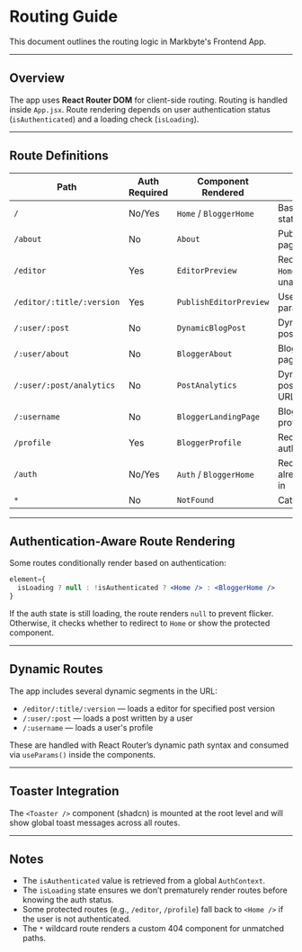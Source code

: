 # Routing Guide

This document outlines the routing logic in Markbyte's Frontend App.

---

## Overview

The app uses **React Router DOM** for client-side routing. Routing is handled inside `App.jsx`. Route rendering depends on user authentication status (`isAuthenticated`) and a loading check (`isLoading`).

---

## Route Definitions

| Path                          | Auth Required | Component Rendered             | Notes                                  |
|-------------------------------|---------------|---------------------------------|----------------------------------------|
| `/`                           | No/Yes         | `Home` / `BloggerHome`         | Based on auth state                    |
| `/about`                      | No            | `About`                         | Public static page                     |
| `/editor`                    | Yes            | `EditorPreview`                | Redirects to `Home` if unauthenticated |
| `/editor/:title/:version`    | Yes           | `PublishEditorPreview`         | Uses dynamic params                    |
| `/:user/:post`               | No           | `DynamicBlogPost`              | Dynamic blog post URL                  |
| `/:user/about`               | No           | `BloggerAbout`              | Blogger's about page URL                 |
| `/:user/:post/analytics`               | No           | `PostAnalytics`              | Dynamic blog post analytics URL                  |
| `/:username`                 | No           | `BloggerLandingPage`           | Blogger’s public profile               |
| `/profile`                   | Yes           | `BloggerProfile`               | Requires authentication                |
| `/auth`                      | No/Yes         | `Auth` / `BloggerHome`         | Redirects if already logged in         |
| `*`                          | No            | `NotFound`                     | Catch-all route                        |

---

## Authentication-Aware Route Rendering

Some routes conditionally render based on authentication:

```jsx
element={
  isLoading ? null : !isAuthenticated ? <Home /> : <BloggerHome />
}
```

If the auth state is still loading, the route renders `null` to prevent flicker. Otherwise, it checks whether to redirect to `Home` or show the protected component.

---

## Dynamic Routes

The app includes several dynamic segments in the URL:

- `/editor/:title/:version` — loads a editor for specified post version
- `/:user/:post` — loads a post written by a user
- `/:username` — loads a user's profile

These are handled with React Router’s dynamic path syntax and consumed via `useParams()` inside the components.

---


## Toaster Integration

The `<Toaster />` component (shadcn) is mounted at the root level and will show global toast messages across all routes.

---

## Notes

- The `isAuthenticated` value is retrieved from a global `AuthContext`.
- The `isLoading` state ensures we don’t prematurely render routes before knowing the auth status.
- Some protected routes (e.g., `/editor`, `/profile`) fall back to `<Home />` if the user is not authenticated.
- The `*` wildcard route renders a custom 404 component for unmatched paths.

